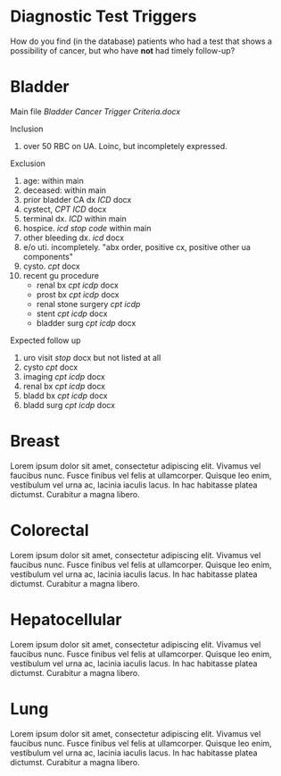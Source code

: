 Diagnostic Test Triggers
========

How do you find (in the database) patients who had a test that shows a possibility of cancer, but who have **not** had timely follow-up?

Bladder
========

Main file *Bladder Cancer Trigger Criteria.docx*

Inclusion

1. over 50 RBC on UA. Loinc, but incompletely expressed.

Exclusion

1. age: within main
2. deceased: within main
3. prior bladder CA dx *ICD* docx
4. cystect, *CPT* *ICD* docx
5. terminal dx. *ICD* within main
6. hospice. *icd* *stop code* within main
7. other bleeding dx. *icd* docx
8. e/o uti. incompletely. "abx order, positive cx, positive other ua components"
9. cysto. *cpt* docx
10. recent gu procedure
    - renal bx *cpt* *icdp* docx
    - prost bx *cpt* *icdp*  docx 
    - renal stone surgery *cpt* *icdp*
    - stent *cpt* *icdp* docx
    - bladder surg *cpt* *icdp* docx


Expected follow up

1. uro visit *stop* docx but not listed at all
2. cysto *cpt* docx
3. imaging *cpt* *icdp* docx
4. renal bx *cpt* *icdp* docx
5. bladd bx *cpt* *icdp* docx
6. bladd surg *cpt* *icdp* docx




Breast
========
Lorem ipsum dolor sit amet, consectetur adipiscing elit. Vivamus vel faucibus nunc. Fusce finibus vel felis at ullamcorper. Quisque leo enim, vestibulum vel urna ac, lacinia iaculis lacus. In hac habitasse platea dictumst. Curabitur a magna libero. 

Colorectal
========
Lorem ipsum dolor sit amet, consectetur adipiscing elit. Vivamus vel faucibus nunc. Fusce finibus vel felis at ullamcorper. Quisque leo enim, vestibulum vel urna ac, lacinia iaculis lacus. In hac habitasse platea dictumst. Curabitur a magna libero. 


Hepatocellular
========
Lorem ipsum dolor sit amet, consectetur adipiscing elit. Vivamus vel faucibus nunc. Fusce finibus vel felis at ullamcorper. Quisque leo enim, vestibulum vel urna ac, lacinia iaculis lacus. In hac habitasse platea dictumst. Curabitur a magna libero. 

Lung
========
Lorem ipsum dolor sit amet, consectetur adipiscing elit. Vivamus vel faucibus nunc. Fusce finibus vel felis at ullamcorper. Quisque leo enim, vestibulum vel urna ac, lacinia iaculis lacus. In hac habitasse platea dictumst. Curabitur a magna libero. 
